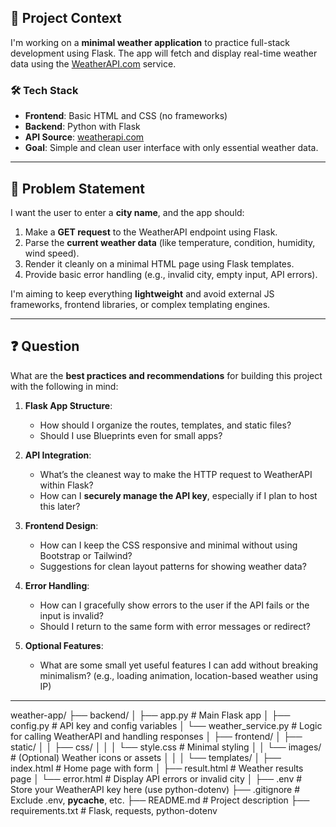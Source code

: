 ## 📌 Project Context

I'm working on a **minimal weather application** to practice full-stack development using Flask. The app will fetch and display real-time weather data using the [WeatherAPI.com](https://www.weatherapi.com/) service.

### 🛠️ Tech Stack

- **Frontend**: Basic HTML and CSS (no frameworks)
- **Backend**: Python with Flask
- **API Source**: [weatherapi.com](https://www.weatherapi.com/)
- **Goal**: Simple and clean user interface with only essential weather data.

---

## 🧩 Problem Statement

I want the user to enter a **city name**, and the app should:

1. Make a **GET request** to the WeatherAPI endpoint using Flask.
2. Parse the **current weather data** (like temperature, condition, humidity, wind speed).
3. Render it cleanly on a minimal HTML page using Flask templates.
4. Provide basic error handling (e.g., invalid city, empty input, API errors).

I'm aiming to keep everything **lightweight** and avoid external JS frameworks, frontend libraries, or complex templating engines.

---

## ❓ Question

What are the **best practices and recommendations** for building this project with the following in mind:

1. **Flask App Structure**:
   - How should I organize the routes, templates, and static files?
   - Should I use Blueprints even for small apps?

2. **API Integration**:
   - What’s the cleanest way to make the HTTP request to WeatherAPI within Flask?
   - How can I **securely manage the API key**, especially if I plan to host this later?

3. **Frontend Design**:
   - How can I keep the CSS responsive and minimal without using Bootstrap or Tailwind?
   - Suggestions for clean layout patterns for showing weather data?

4. **Error Handling**:
   - How can I gracefully show errors to the user if the API fails or the input is invalid?
   - Should I return to the same form with error messages or redirect?

5. **Optional Features**:
   - What are some small yet useful features I can add without breaking minimalism? (e.g., loading animation, location-based weather using IP)

---

weather-app/
├── backend/
│   ├── app.py               # Main Flask app
│   ├── config.py            # API key and config variables
│   └── weather_service.py   # Logic for calling WeatherAPI and handling responses
│
├── frontend/
│   ├── static/
│   │   ├── css/
│   │   │   └── style.css    # Minimal styling
│   │   └── images/          # (Optional) Weather icons or assets
│   │
│   └── templates/
│       ├── index.html       # Home page with form
│       ├── result.html      # Weather results page
│       └── error.html       # Display API errors or invalid city
│
├── .env                     # Store your WeatherAPI key here (use python-dotenv)
├── .gitignore               # Exclude .env, __pycache__, etc.
├── README.md                # Project description
├── requirements.txt         # Flask, requests, python-dotenv
